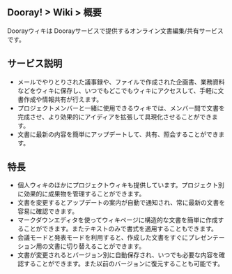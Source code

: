 ## Dooray! > Wiki > 概要

Doorayウィキは Doorayサービスで提供するオンライン文書編集/共有サービスです。

##  サービス説明
- メールでやりとりされた議事録や、ファイルで作成された企画書、業務資料などをウィキに保存し、いつでもどこでもウィキにアクセスして、手軽に文書作成や情報共有が行えます。
-	プロジェクトメンバーと一緒に使用できるウィキでは、メンバー間で文書を完成させ、より効果的にアイディアを拡張して具現化させることができます。
-	文書に最新の内容を簡単にアップデートして、共有、照会することができます。

##  特長
-	個人ウィキのほかにプロジェクトウィキも提供しています。プロジェクト別に効果的に成果物を管理することができます。
-	文書を変更するとアップデートの案内が自動で通知され、常に最新の文書を容易に確認できます。
-	マークダウンエディタを使ってウィキページに構造的な文書を簡単に作成することができます。またテキストのみで書式を適用することもできます。
-	会議モードと発表モードを利用すると、作成した文書をすぐにプレゼンテーション用の文書に切り替えることができます。
-	文書が変更されるとバージョン別に自動保存され、いつでも必要な内容を確認することができます。また以前のバージョンに復元することも可能です。







